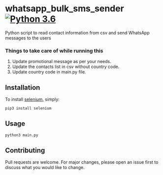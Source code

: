 # whatsapp_bulk_sms_sender [![Python 3.6](https://img.shields.io/badge/python-3.6-blue.svg)](https://www.python.org/downloads/release/python-360/)
Python script to read contact information from csv and send WhatsApp messages to the users

### Things to take care of while running this
1. Update promotional message as per your needs.
2. Update the contacts list in csv without country code.
3. Update country code in main.py file.


## Installation
To install [selenium](https://pypi.org/project/selenium/), simply:
```bash
pip3 install selenium
```


## Usage
```bash
python3 main.py
```


## Contributing
Pull requests are welcome. For major changes, please open an issue first to discuss what you would like to change.

